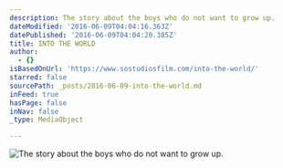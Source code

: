 ```yaml
---
description: The story about the boys who do not want to grow up.
dateModified: '2016-06-09T04:04:16.363Z'
datePublished: '2016-06-09T04:04:20.385Z'
title: INTO THE WORLD
author:
  - {}
isBasedOnUrl: 'https://www.sostudiosfilm.com/into-the-world/'
starred: false
sourcePath: _posts/2016-06-09-into-the-world.md
inFeed: true
hasPage: false
inNav: false
_type: MediaObject

---
```

![The story about the boys who do not want to grow up.](https://the-grid-user-content.s3-us-west-2.amazonaws.com/59dc6193-8781-4996-ba28-147b0ad620d1.jpg)